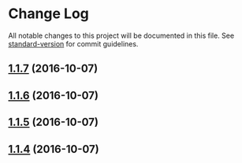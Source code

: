 # Change Log

All notable changes to this project will be documented in this file. See [standard-version](https://github.com/conventional-changelog/standard-version) for commit guidelines.

<a name="1.1.7"></a>
## [1.1.7](https://github.com/massan81/angular-strap.git/compare/v1.1.6...v1.1.7) (2016-10-07)



<a name="1.1.6"></a>
## [1.1.6](https://github.com/massan81/angular-strap.git/compare/v1.1.5...v1.1.6) (2016-10-07)



<a name="1.1.5"></a>
## [1.1.5](https://github.com/massan81/angular-strap.git/compare/v1.1.4...v1.1.5) (2016-10-07)



<a name="1.1.4"></a>
## [1.1.4](https://github.com/massan81/angular-strap.git/test/compare/v1.1.3...v1.1.4) (2016-10-07)
